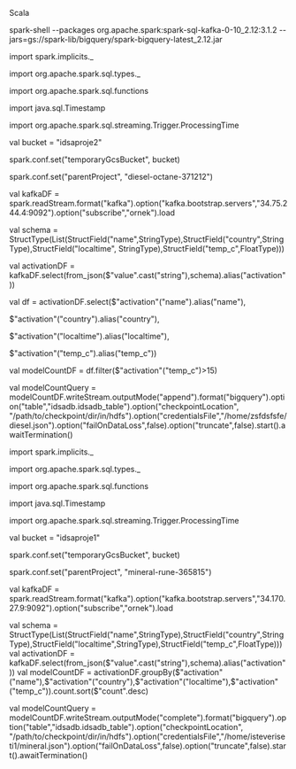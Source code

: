 Scala

spark-shell --packages org.apache.spark:spark-sql-kafka-0-10_2.12:3.1.2 --jars=gs://spark-lib/bigquery/spark-bigquery-latest_2.12.jar

import spark.implicits._

import org.apache.spark.sql.types._

import org.apache.spark.sql.functions

import java.sql.Timestamp

import org.apache.spark.sql.streaming.Trigger.ProcessingTime

val bucket = "idsaproje2"

spark.conf.set("temporaryGcsBucket", bucket)

spark.conf.set("parentProject", "diesel-octane-371212")

val kafkaDF = spark.readStream.format("kafka").option("kafka.bootstrap.servers","34.75.244.4:9092").option("subscribe","ornek").load

val schema = StructType(List(StructField("name",StringType),StructField("country",StringType),StructField("localtime", StringType),StructField("temp_c",FloatType)))


val activationDF = kafkaDF.select(from_json($"value".cast("string"),schema).alias("activation"))


val df = activationDF.select($"activation"("name").alias("name"),

$"activation"("country").alias("country"),

$"activation"("localtime").alias("localtime"),

$"activation"("temp_c").alias("temp_c"))

val modelCountDF = df.filter($"activation"("temp_c")>15)


val modelCountQuery = modelCountDF.writeStream.outputMode("append").format("bigquery").option("table","idsadb.idsadb_table").option("checkpointLocation", "/path/to/checkpoint/dir/in/hdfs").option("credentialsFile","/home/zsfdsfsfe/diesel.json").option("failOnDataLoss",false).option("truncate",false).start().awaitTermination()







import spark.implicits._

import org.apache.spark.sql.types._

import org.apache.spark.sql.functions

import java.sql.Timestamp

import org.apache.spark.sql.streaming.Trigger.ProcessingTime

val bucket = "idsaproje1"

spark.conf.set("temporaryGcsBucket", bucket)

spark.conf.set("parentProject", "mineral-rune-365815")

val kafkaDF = spark.readStream.format("kafka").option("kafka.bootstrap.servers","34.170.27.9:9092").option("subscribe","ornek").load

val schema = StructType(List(StructField("name",StringType),StructField("country",StringType),StructField("localtime",StringType),StructField("temp_c",FloatType)))
val activationDF = kafkaDF.select(from_json($"value".cast("string"),schema).alias("activation"))
val modelCountDF = activationDF.groupBy($"activation"("name"),$"activation"("country"),$"activation"("localtime"),$"activation"("temp_c")).count.sort($"count".desc)


val modelCountQuery = modelCountDF.writeStream.outputMode("complete").format("bigquery").option("table","idsadb.idsadb_table").option("checkpointLocation", "/path/to/checkpoint/dir/in/hdfs").option("credentialsFile","/home/isteveriseti1/mineral.json").option("failOnDataLoss",false).option("truncate",false).start().awaitTermination()
